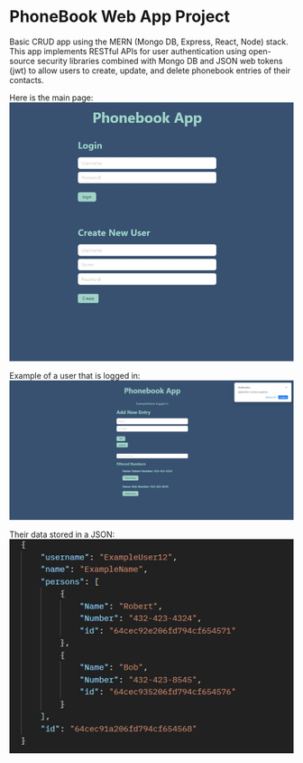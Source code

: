 # PhoneBook Web App Project

Basic CRUD app using the MERN (Mongo DB, Express, React, Node) stack. This app implements RESTful APIs for user authentication using open-source security libraries combined with Mongo DB and JSON web tokens (jwt) to allow users to create, update, and delete phonebook entries of their contacts. 

Here is the main page:
![Alt text](HomePage.jpg)


Example of a user that is logged in:
![Alt text](ExampleUser.jpg)




Their data stored in a JSON:
![Alt text](ExampleUserPreview.jpg)





